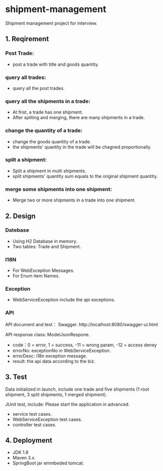 # shipment-management
Shipment management project for interview.

## 1. Reqirement
### Post Trade: 
* post a trade with title and goods quantity.

### query all trades:
* query all the post trades.

### query all the shipments in a trade:
* At frist, a trade has one shipment.
* After spliting and merging, there are many shipments in a trade.

### change the quantity of a trade:
* change the goods quantity of a trade.
* the shipments' quantity in the trade will be chagned proportionally.

### split a shipment:
* Split a shipment in multi shipments.
* split shipments' quantity sum equals to the original shipment quantity.

### merge some shipments into one shipment:
* Merge two or more shipments in a trade into one shipment.

## 2. Design
### Datebase
* Using H2 Database in memory.
* Two tables: Trade and Shipment.

### I18N
* For WebException Messages.
* For Enum item Names. 

### Exception
* WebServiceException include the api exceptions.

### API
API document and test： Swagger. http://localhost:8080/swagger-ui.html

API response class: ModelJsonRespone.
* code：0 = error, 1 = success, -11 = wrong param, -12 = access deney
* errorNo: exceptionNo in WebServiceException.
* errorDesc: i18n exception message.
* result: the api data according to the biz.

## 3. Test
Data initialized in launch, include one trade and five shipments (1 root shipment, 3 split shipments, 1 merged shipment).

JUnit test, include: Please start the application in advanced.
* service test cases.
* WebServiceException test cases.
* controller test cases. 

## 4. Deployment
* JDK 1.8
* Maven 3.x.
* SpringBoot jar emmbeded tomcat.

